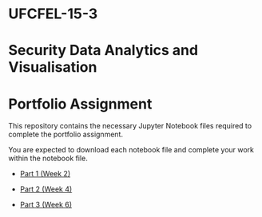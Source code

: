 # UFCFEL-15-3
# Security Data Analytics and Visualisation 
# Portfolio Assignment

This repository contains the necessary Jupyter Notebook files required to complete the portfolio assignment.

You are expected to download each notebook file and complete your work within the notebook file.

- [Part 1 (Week 2)](https://gitlab.uwe.ac.uk/pa-legg/sdav2023/-/blob/main/UFCFEL-15-3-part1-student.ipynb)

- [Part 2 (Week 4)](https://gitlab.uwe.ac.uk/pa-legg/sdav2023/-/blob/main/UFCFEL-15-3-part2-student.ipynb)

- [Part 3 (Week 6)](https://gitlab.uwe.ac.uk/pa-legg/sdav2023/-/blob/main/UFCFEL-15-3-part3-student.ipynb)
